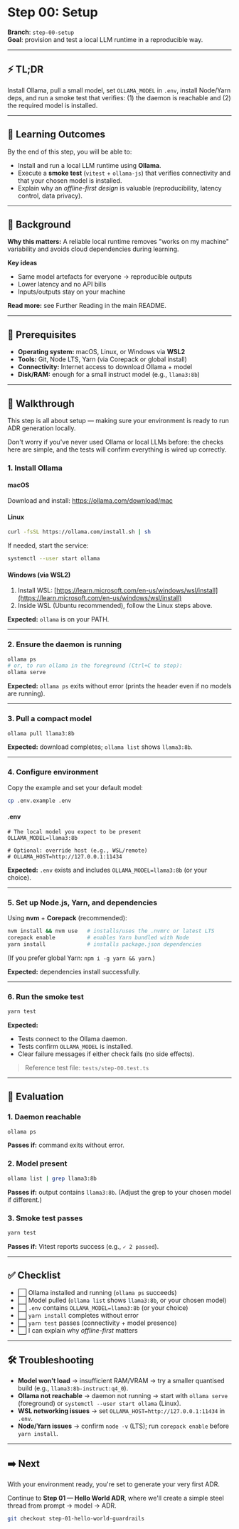 # Step 00: Setup

**Branch**: `step-00-setup`  
**Goal**: provision and test a local LLM runtime in a reproducible way.

---

## ⚡ TL;DR

Install Ollama, pull a small model, set `OLLAMA_MODEL` in `.env`, install Node/Yarn deps, and run a smoke test that
verifies: (1) the daemon is reachable and (2) the required model is installed.

---

## 🎯 Learning Outcomes

By the end of this step, you will be able to:

- Install and run a local LLM runtime using **Ollama**.
- Execute a **smoke test** (`vitest` + `ollama-js`) that verifies connectivity and that your chosen model is installed.
- Explain why an _offline-first design_ is valuable (reproducibility, latency control, data privacy).

---

## 🧠 Background

**Why this matters:** A reliable local runtime removes "works on my machine" variability and avoids cloud dependencies
during learning.

**Key ideas**

- Same model artefacts for everyone → reproducible outputs
- Lower latency and no API bills
- Inputs/outputs stay on your machine

**Read more:** see Further Reading in the main README.

---

## 🔑 Prerequisites

- **Operating system:** macOS, Linux, or Windows via **WSL2**
- **Tools:** Git, Node LTS, Yarn (via Corepack or global install)
- **Connectivity:** Internet access to download Ollama + model
- **Disk/RAM:** enough for a small instruct model (e.g., `llama3:8b`)

---

## 🧭 Walkthrough

This step is all about setup — making sure your environment is ready to run ADR generation locally.

Don't worry if you've never used Ollama or local LLMs before: the checks here are simple, and the tests will confirm
everything is wired up correctly.

### 1. Install Ollama

#### macOS

Download and install: https://ollama.com/download/mac

#### Linux

```bash
curl -fsSL https://ollama.com/install.sh | sh
```

If needed, start the service:

```bash
systemctl --user start ollama
```

#### Windows (via WSL2)

1. Install WSL:
   [https://learn.microsoft.com/en-us/windows/wsl/install](https://learn.microsoft.com/en-us/windows/wsl/install)
2. Inside WSL (Ubuntu recommended), follow the Linux steps above.

**Expected:** `ollama` is on your PATH.

---

### 2. Ensure the daemon is running

```bash
ollama ps
# or, to run ollama in the foreground (Ctrl+C to stop):
ollama serve
```

**Expected:** `ollama ps` exits without error (prints the header even if no models are running).

---

### 3. Pull a compact model

```bash
ollama pull llama3:8b
```

**Expected:** download completes; `ollama list` shows `llama3:8b`.

---

### 4. Configure environment

Copy the example and set your default model:

```bash
cp .env.example .env
```

#### .env

```env
# The local model you expect to be present
OLLAMA_MODEL=llama3:8b

# Optional: override host (e.g., WSL/remote)
# OLLAMA_HOST=http://127.0.0.1:11434
```

**Expected:** `.env` exists and includes `OLLAMA_MODEL=llama3:8b` (or your choice).

---

### 5. Set up Node.js, Yarn, and dependencies

Using **nvm** + **Corepack** (recommended):

```bash
nvm install && nvm use   # installs/uses the .nvmrc or latest LTS
corepack enable          # enables Yarn bundled with Node
yarn install             # installs package.json dependencies
```

(If you prefer global Yarn: `npm i -g yarn && yarn`.)

**Expected:** dependencies install successfully.

---

### 6. Run the smoke test

```bash
yarn test
```

**Expected:**

- Tests connect to the Ollama daemon.
- Tests confirm `OLLAMA_MODEL` is installed.
- Clear failure messages if either check fails (no side effects).

> Reference test file: `tests/step-00.test.ts`

---

## 🧪 Evaluation

### 1. Daemon reachable

```bash
ollama ps
```

**Passes if:** command exits without error.

### 2. Model present

```bash
ollama list | grep llama3:8b
```

**Passes if:** output contains `llama3:8b`. (Adjust the grep to your chosen model if different.)

### 3. Smoke test passes

```bash
yarn test
```

**Passes if:** Vitest reports success (e.g., `✓ 2 passed`).

---

## ✅ Checklist

- ⬜ Ollama installed and running (`ollama ps` succeeds)
- ⬜ Model pulled (`ollama list` shows `llama3:8b`, or your chosen model)
- ⬜ `.env` contains `OLLAMA_MODEL=llama3:8b` (or your choice)
- ⬜ `yarn install` completes without error
- ⬜ `yarn test` passes (connectivity + model presence)
- ⬜ I can explain why _offline-first_ matters

---

## 🛠️ Troubleshooting

- **Model won't load** → insufficient RAM/VRAM → try a smaller quantised build (e.g., `llama3:8b-instruct:q4_0`).
- **Ollama not reachable** → daemon not running → start with `ollama serve` (foreground) or
  `systemctl --user start ollama` (Linux).
- **WSL networking issues** → set `OLLAMA_HOST=http://127.0.0.1:11434` in `.env`.
- **Node/Yarn issues** → confirm `node -v` (LTS); run `corepack enable` before `yarn install`.

---

## ➡️ Next

With your environment ready, you're set to generate your very first ADR.

Continue to **Step 01 — Hello World ADR**, where we'll create a simple steel thread from prompt → model → ADR.

```bash
git checkout step-01-hello-world-guardrails
```

